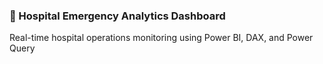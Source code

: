### 🏥 Hospital Emergency Analytics Dashboard
Real-time hospital operations monitoring using Power BI, DAX, and Power Query


